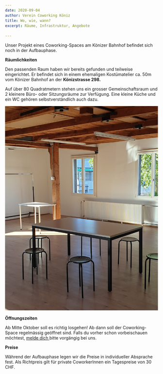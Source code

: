 ```yaml
---
date: 2020-09-04
author: Verein Coworking Köniz
title: Wo, wie, wann?
excerpt: Räume, Infrastruktur, Angebote

---
```

Unser Projekt eines Coworking-Spaces am Könizer Bahnhof befindet sich noch in der Aufbauphase.

**Räumlichkeiten**

Den passenden Raum haben wir bereits gefunden und teilweise eingerichtet. Er befindet sich in einem ehemaligen Kostümatelier ca. 50m vom Könizer Bahnhof an der **Könizstrasse 298.**

Auf über 80 Quadratmetern stehen uns ein grosser Gemeinschaftsraum und 2 kleinere Büro- oder Sitzungsräume zur Verfügung. Eine kleine Küche und ein WC gehören selbstverständlich auch dazu.

![](/uploads/8ee07192-63e3-4a4d-98c9-8586aa395893.JPG)

**Öffnungszeiten**

Ab Mitte Oktober soll es richtig losgehen! Ab dann soll der Coworking-Space regelmässig geöffnet sind. Falls du vorher schon vorbeischauen möchtest, [melde dich ](https://koeniz.space/contact "Kontakt")bitte vorgängig bei uns.

**Preise**

Während der Aufbauphase legen wir die Preise in individueller Absprache fest. Als Richtpreis gilt für private CoworkerInnen ein Tagespreise von 30 CHF.